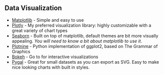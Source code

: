 ## Data Visualization

- [Matplotlib](https://github.com/matplotlib/matplotlib) - Simple and easy to use
- [Plotly](https://github.com/plotly/plotly.py) - My preferred visualization library: highly customizable with a great variety of chart types
- [Seaborn](https://github.com/mwaskom/seaborn) - Built on top of matplotlib, default themes are bit more visually appealing. *You will need to know a bit about matplotlib to use it*.
- [Plotnine](https://github.com/has2k1/plotnine) - Python implementation of ggplot2, based on The Grammar of Graphics
- [Bokeh](https://github.com/bokeh/bokeh) - Go to for interactive visualizations
- [Pygal](https://github.com/Kozea/pygal) - Great for small datasets as you can export as SVG. Easy to make nice looking charts with built in styles.
